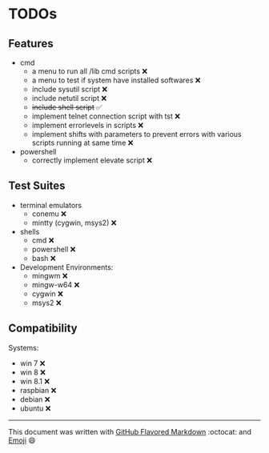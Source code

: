 # TODOs

## Features
* cmd
  * a menu to run all /lib cmd scripts :x:
  * a menu to test if system have installed softwares :x:
  * include sysutil script :x:
  * include netutil script :x:
  * ~~include shell script~~ :white_check_mark:
  * implement telnet connection script with tst :x:
  * implement errorlevels in scripts :x:
  * implement shifts with parameters to prevent errors with various scripts running at same time :x:
* powershell
  * correctly implement elevate script :x:

## Test Suites
* terminal emulators
    * conemu :x:
	* mintty (cygwin, msys2) :x:
* shells
  * cmd :x:
  * powershell :x:
  * bash :x:
* Development Environments:
  * mingwm :x:
  * mingw-w64 :x:
  * cygwin :x:
  * msys2 :x:
	
## Compatibility
Systems:
* win 7 :x:
* win 8 :x:
* win 8.1 :x:
* raspbian :x:
* debian :x:
* ubuntu :x:

***

This document was written with [GitHub Flavored Markdown](https://guides.github.com/features/mastering-markdown/) :octocat: and [Emoji](http://www.webpagefx.com/tools/emoji-cheat-sheet/) :smile: